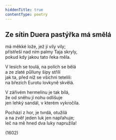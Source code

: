```yaml
---
hiddenTitle: true
contentType: poetry
---
```


<section>

## Ze sítin Duera pastýřka má smělá

má měkké lože, jež jí víly vily;  
přístřeší nad ním palmy Taja skryly,  
pokud kdy jakou tato řeka měla.

V lesích se toulá, na polích se bělá  
a ze zlaté půlluny šípy střílí  
jak ta, před níž se všichni tetelili:  
na březích Eurotu lovkyně skvělá.

V zářivém hermelínu je tak bílá,  
že od sněhu jí nohu odlišuje  
jen lehký sandál, v kterém vykročila.

Pochází z hor, je tvrdá, otužilá  
a na zvěř jeden luk jen napřahuje;  
leč na mě hned dva luky napružila!

(1602)

</section>
